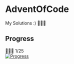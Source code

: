 # AdventOfCode

My Solutions :)
🎄🎅🏻

## Progress

🧑🏻‍💻 1/25
<br>
[![Progress](https://progress-bar.dev/4/)](https://github.com/JackyLiu13/AdventOfCode)
